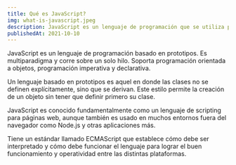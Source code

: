 ```yaml
---
title: Qué es JavaScript?
img: what-is-javascript.jpeg
description: JavaScript es un lenguaje de programación que se utiliza para crear contenido interactivo en páginas web.
publishedAt: 2021-10-10
---
```


JavaScript es un lenguaje de programación basado en prototipos. Es multiparadigma y corre sobre un solo hilo. Soporta programación orientada a objetos, programación imperativa y declarativa.

Un lenguaje basado en prototipos es aquel en donde las clases no se definen explícitamente, sino que se derivan. Este estilo permite la creación de un objeto sin tener que definir primero su clase.

JavaScript es conocido fundamentalmente como un lenguaje de scripting para páginas web, aunque también es usado en muchos entornos fuera del navegador como Node.js y otras aplicaciones más.

Tiene un estándar llamado ECMAScript que establece cómo debe ser interpretado y cómo debe funcionar el lenguaje para lograr el buen funcionamiento y operatividad entre las distintas plataformas.
